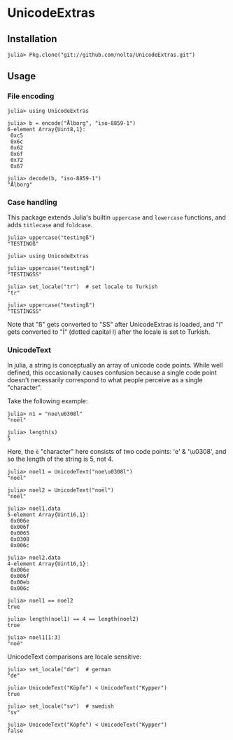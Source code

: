 UnicodeExtras
=============

Installation
------------

    julia> Pkg.clone("git://github.com/nolta/UnicodeExtras.git")

Usage
-----

### File encoding

```jlcon
julia> using UnicodeExtras

julia> b = encode("Ålborg", "iso-8859-1")
6-element Array{Uint8,1}:
 0xc5
 0x6c
 0x62
 0x6f
 0x72
 0x67

julia> decode(b, "iso-8859-1")
"Ålborg"
```

### Case handling

This package extends Julia's builtin `uppercase` and `lowercase` functions,
and adds `titlecase` and `foldcase`.

```jlcon
julia> uppercase("testingß")
"TESTINGß"

julia> using UnicodeExtras

julia> uppercase("testingß")
"TESTINGSS"

julia> set_locale("tr")  # set locale to Turkish
"tr"

julia> uppercase("testingß")
"TESTİNGSS"
```

Note that "ß" gets converted to "SS" after UnicodeExtras is loaded,
and "i" gets converted to "İ" (dotted capital I)
after the locale is set to Turkish.

### UnicodeText

In julia, a string is conceptually an array of unicode code points.
While well defined, this occasionally causes confusion because a single
code point doesn't necessarily correspond to what people perceive as a single
"character".

Take the following example:

```jlcon
julia> n1 = "noe\u0308l"
"noël"

julia> length(s)
5
```

Here, the `ë` "character" here consists of two code points: 'e' & '\u0308',
and so the length of the string is 5, not 4.

```jlcon
julia> noel1 = UnicodeText("noe\u0308l")
"noël"

julia> noel2 = UnicodeText("noël")
"noël"

julia> noel1.data
5-element Array{Uint16,1}:
 0x006e
 0x006f
 0x0065
 0x0308
 0x006c

julia> noel2.data
4-element Array{Uint16,1}:
 0x006e
 0x006f
 0x00eb
 0x006c

julia> noel1 == noel2
true

julia> length(noel1) == 4 == length(noel2)
true

julia> noel1[1:3]
"noë"
```

UnicodeText comparisons are locale sensitive:

```
julia> set_locale("de")  # german
"de"

julia> UnicodeText("Köpfe") < UnicodeText("Kypper")
true

julia> set_locale("sv")  # swedish
"sv"

julia> UnicodeText("Köpfe") < UnicodeText("Kypper")
false
```
